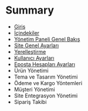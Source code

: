 # Summary

* [Giriş](README.md)
* [İçindekiler](ic-indekiler.md)
* [Yönetim Paneli Genel Bakış](yonetim-paneli-genel-bakis.md)
* [Site Genel Ayarları](site-genel-ayarlari.md)
* [Yerelleştirme](yerellestirme.md)
* [Kullanıcı Ayarları](kullanici-ayarlari.md)
* [Eposta Hesapları Ayarları](eposta-hesaplari-ayarlari.md)
* Ürün Yönetimi
* Tema ve Tasarım Yönetimi
* Ödeme ve Kargo Yöntemleri
* Müşteri Yönetimi
* Site Entegrasyon Yönetimi
* Sipariş Takibi

